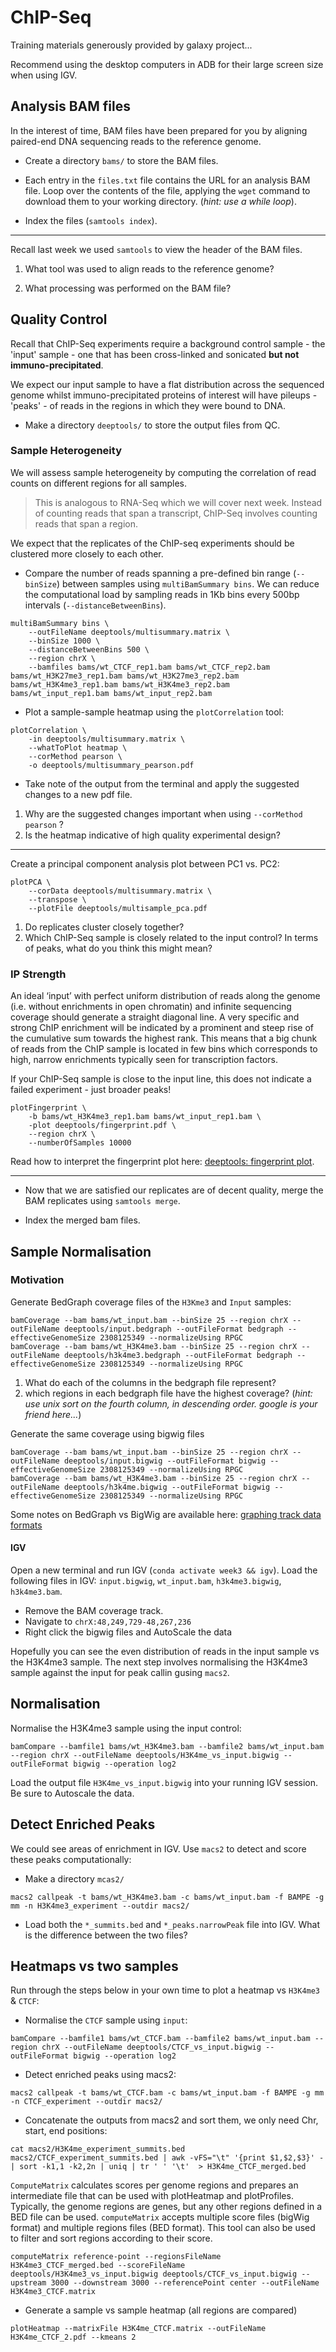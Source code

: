 # ChIP-Seq

Training materials generously provided by galaxy project...

Recommend using the desktop computers in ADB for their large screen size when using IGV.

## Analysis BAM files

In the interest of time, BAM files have been prepared for you by aligning paired-end DNA sequencing reads to the reference genome.

* Create a directory `bams/` to store the BAM files.

* Each entry in the `files.txt` file contains the URL for an analysis BAM file. Loop over the contents of the file, applying the `wget` command to download them to your working directory. (_hint: use a while loop_).

* Index the files (`samtools index`).

***

Recall last week we used `samtools` to view the header of the BAM files.

1. What tool was used to align reads to the reference genome?

2. What processing was performed on the BAM file?

## Quality Control

Recall that ChIP-Seq experiments require a background control sample - the 'input' sample - one that has been cross-linked and sonicated **but not immuno-precipitated**.

We expect our input sample to have a flat distribution across the sequenced genome whilst immuno-precipitated proteins of interest will have pileups - 'peaks' - of reads in the regions in which they were bound to DNA.

* Make a directory `deeptools/` to store the output files from QC.

### Sample Heterogeneity

We will assess sample heterogeneity by computing the correlation of read counts on different regions for all samples.

> This is analogous to RNA-Seq which we will cover next week. Instead of counting reads that span a transcript, ChIP-Seq involves counting reads that span a region.

We expect that the replicates of the ChIP-seq experiments should be clustered more closely to each other.

* Compare the number of reads spanning a pre-defined bin range (`--binSize`) between samples using `multiBamSummary bins`. We can reduce the computational load by sampling reads in 1Kb bins every 500bp intervals (`--distanceBetweenBins`).

```console
multiBamSummary bins \
    --outFileName deeptools/multisummary.matrix \
    --binSize 1000 \
    --distanceBetweenBins 500 \
    --region chrX \
    --bamfiles bams/wt_CTCF_rep1.bam bams/wt_CTCF_rep2.bam bams/wt_H3K27me3_rep1.bam bams/wt_H3K27me3_rep2.bam bams/wt_H3K4me3_rep1.bam bams/wt_H3K4me3_rep2.bam bams/wt_input_rep1.bam bams/wt_input_rep2.bam
```

* Plot a sample-sample heatmap using the `plotCorrelation` tool:

```console
plotCorrelation \
    -in deeptools/multisummary.matrix \
    --whatToPlot heatmap \
    --corMethod pearson \
    -o deeptools/multisummary_pearson.pdf
```

* Take note of the output from the terminal and apply the suggested changes to a new pdf file.

1. Why are the suggested changes important when using `--corMethod pearson` ?
2. Is the heatmap indicative of high quality experimental design?

***

Create a principal component analysis plot between PC1 vs. PC2:

```console
plotPCA \
    --corData deeptools/multisummary.matrix \
    --transpose \
    --plotFile deeptools/multisample_pca.pdf
```

1. Do replicates cluster closely together?
2. Which ChIP-Seq sample is closely related to the input control? In terms of peaks, what do you think this might mean?

### IP Strength

An ideal ‘input’ with perfect uniform distribution of reads along the genome (i.e. without enrichments in open chromatin) and infinite sequencing coverage should generate a straight diagonal line. A very specific and strong ChIP enrichment will be indicated by a prominent and steep rise of the cumulative sum towards the highest rank. This means that a big chunk of reads from the ChIP sample is located in few bins which corresponds to high, narrow enrichments typically seen for transcription factors.

If your ChIP-Seq sample is close to the input line, this does not indicate a failed experiment - just broader peaks!

```console
plotFingerprint \
    -b bams/wt_H3K4me3_rep1.bam bams/wt_input_rep1.bam \
    -plot deeptools/fingerprint.pdf \
    --region chrX \
    --numberOfSamples 10000
```

Read how to interpret the fingerprint plot here: [deeptools: fingerprint plot](https://deeptools.readthedocs.io/en/develop/content/tools/plotFingerprint.html#what-the-plots-tell-you).

***

* Now that we are satisfied our replicates are of decent quality, merge the BAM replicates using `samtools merge`.

* Index the merged bam files.

## Sample Normalisation

### Motivation

Generate BedGraph coverage files of the `H3Kme3` and `Input` samples:

```console
bamCoverage --bam bams/wt_input.bam --binSize 25 --region chrX --outFileName deeptools/input.bedgraph --outFileFormat bedgraph --effectiveGenomeSize 2308125349 --normalizeUsing RPGC
bamCoverage --bam bams/wt_H3K4me3.bam --binSize 25 --region chrX --outFileName deeptools/h3k4me3.bedgraph --outFileFormat bedgraph --effectiveGenomeSize 2308125349 --normalizeUsing RPGC
```

1. What do each of the columns in the bedgraph file represent?
2. which regions in each bedgraph file have the highest coverage? (_hint: use unix sort on the fourth column, in descending order. google is your friend here..._)

Generate the same coverage using bigwig files

```console
bamCoverage --bam bams/wt_input.bam --binSize 25 --region chrX --outFileName deeptools/input.bigwig --outFileFormat bigwig --effectiveGenomeSize 2308125349 --normalizeUsing RPGC
bamCoverage --bam bams/wt_H3K4me3.bam --binSize 25 --region chrX --outFileName deeptools/h3k4me.bigwig --outFileFormat bigwig --effectiveGenomeSize 2308125349 --normalizeUsing RPGC
```

Some notes on BedGraph vs BigWig are available here: [graphing track data formats](http://genomewiki.ucsc.edu/index.php/Selecting_a_graphing_track_data_format)

#### IGV

Open a new terminal and run IGV (`conda activate week3 && igv`). Load the following files in IGV: `input.bigwig`, `wt_input.bam`, `h3k4me3.bigwig`, `h3k4me3.bam`.

* Remove the BAM coverage track.
* Navigate to `chrX:48,249,729-48,267,236`
* Right click the bigwig files and AutoScale the data

Hopefully you can see the even distribution of reads in the input sample vs the H3K4me3 sample. The next step involves normalising the H3K4me3 sample against the input for peak callin gusing `macs2`.

## Normalisation

Normalise the H3K4me3 sample using the input control:

```console
bamCompare --bamfile1 bams/wt_H3K4me3.bam --bamfile2 bams/wt_input.bam --region chrX --outFileName deeptools/H3K4me_vs_input.bigwig --outFileFormat bigwig --operation log2
```

Load the output file `H3K4me_vs_input.bigwig` into your running IGV session. Be sure to Autoscale the data.

## Detect Enriched Peaks

We could see areas of enrichment in IGV. Use `macs2` to detect and score these peaks computationally:

* Make a directory `mcas2/`

```console
macs2 callpeak -t bams/wt_H3K4me3.bam -c bams/wt_input.bam -f BAMPE -g mm -n H3K4me3_experiment --outdir macs2/
```

* Load both the `*_summits.bed` and `*_peaks.narrowPeak` file into IGV. What is the difference between the two files?

## Heatmaps vs two samples

Run through the steps below in your own time to plot a heatmap vs `H3K4me3` & `CTCF`:

* Normalise the `CTCF` sample using `input`:

```console
bamCompare --bamfile1 bams/wt_CTCF.bam --bamfile2 bams/wt_input.bam --region chrX --outFileName deeptools/CTCF_vs_input.bigwig --outFileFormat bigwig --operation log2
```

* Detect enriched peaks using macs2:


```console
macs2 callpeak -t bams/wt_CTCF.bam -c bams/wt_input.bam -f BAMPE -g mm -n CTCF_experiment --outdir macs2/
```

* Concatenate the outputs from macs2 and sort them, we only need Chr, start, end positions:

```console
cat macs2/H3K4me_experiment_summits.bed macs2/CTCF_experiment_summits.bed | awk -vFS="\t" '{print $1,$2,$3}' - | sort -k1,1 -k2,2n | uniq | tr ' ' '\t'  > H3K4me_CTCF_merged.bed
```

`ComputeMatrix` calculates scores per genome regions and prepares an intermediate file that can be used with plotHeatmap and plotProfiles. Typically, the genome regions are genes, but any other regions defined in a BED file can be used. `computeMatrix` accepts multiple score files (bigWig format) and multiple regions files (BED format). This tool can also be used to filter and sort regions according to their score.

```console
computeMatrix reference-point --regionsFileName H3K4me3_CTCF_merged.bed --scoreFileName deeptools/H3K4me3_vs_input.bigwig deeptools/CTCF_vs_input.bigwig --upstream 3000 --downstream 3000 --referencePoint center --outFileName H3K4me3_CTCF.matrix
```

* Generate a sample vs sample heatmap (all regions are compared)

```console
plotHeatmap --matrixFile H3K4me_CTCF.matrix --outFileName H3K4me_CTCF_2.pdf --kmeans 2
```